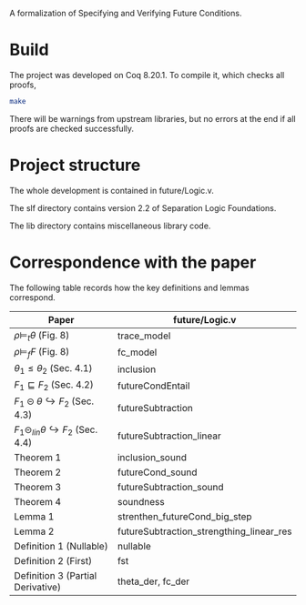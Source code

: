 
A formalization of Specifying and Verifying Future Conditions.

# Build

The project was developed on Coq 8.20.1. To compile it, which checks all proofs,

```sh
make
```

There will be warnings from upstream libraries, but no errors at the end if all proofs are checked successfully.

# Project structure

The whole development is contained in future/Logic.v.

The slf directory contains version 2.2 of Separation Logic Foundations.

The lib directory contains miscellaneous library code.

# Correspondence with the paper

The following table records how the key definitions and lemmas correspond.

| Paper                                                                    | future/Logic.v                           |
| ------------------------------------------------------------------------ | ---------------------------------------- |
| $\rho \vDash_{t} \theta$ (Fig. 8)                                        | trace_model                              |
| $\rho \vDash_{f} F$ (Fig. 8)                                             | fc_model                                 |
| $\theta_1 \leq \theta_2$ (Sec. 4.1)                                      | inclusion                                |
| $F_1 \sqsubseteq F_2$ (Sec. 4.2)                                         | futureCondEntail                         |
| $F_1 \circleddash \theta \hookrightarrow F_2$ (Sec. 4.3)                 | futureSubtraction                        |
| $F_1 \circleddash_{\mathit{lin}} \theta \hookrightarrow F_2$  (Sec. 4.4) | futureSubtraction_linear                 |
| Theorem 1                                                                | inclusion_sound                          |
| Theorem 2                                                                | futureCond_sound                         |
| Theorem 3                                                                | futureSubtraction_sound                  |
| Theorem 4                                                                | soundness                                |
| Lemma 1                                                                  | strenthen_futureCond_big_step            |  |
| Lemma 2                                                                  | futureSubtraction_strengthing_linear_res |
| Definition 1 (Nullable)                                                  | nullable                                 |
| Definition 2 (First)                                                     | fst                                      |
| Definition 3 (Partial Derivative)                                        | theta_der, fc_der                        |

